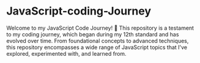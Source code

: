 # JavaScript-coding-Journey
Welcome to my JavaScript Code Journey! 🚀 This repository is a testament to my coding journey, which began during my 12th standard and has evolved over time. From foundational concepts to advanced techniques, this repository encompasses a wide range of JavaScript topics that I've explored, experimented with, and learned from.
